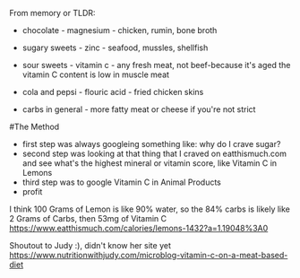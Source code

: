  From memory or TLDR:

- chocolate - magnesium - chicken, rumin, bone broth

- sugary sweets - zinc - seafood, mussles, shellfish

- sour sweets - vitamin c - any fresh meat, not beef-because it's aged the vitamin C content is low in muscle meat

- cola and pepsi - flouric acid - fried chicken skins

- carbs in general - more fatty meat or cheese if you're not strict


#The Method
- first step was always googleing something like: why do I crave sugar? 
- second step was looking at that thing that I craved on eatthismuch.com and see what's the highest mineral or vitamin score, like Vitamin C in Lemons
- third step was to google Vitamin C in Animal Products
- profit

I think 100 Grams of Lemon is like 90% water, so the 84% carbs is likely like 2 Grams of Carbs, then 53mg of Vitamin C
https://www.eatthismuch.com/calories/lemons-1432?a=1.19048%3A0

Shoutout to Judy :), didn't know her site yet
https://www.nutritionwithjudy.com/microblog-vitamin-c-on-a-meat-based-diet
